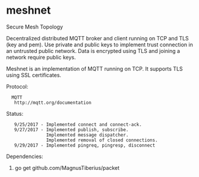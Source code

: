 # meshnet
Secure Mesh Topology

Decentralized distributed MQTT broker and client running on TCP and TLS (key and pem). Use private and public keys to implement trust connection in an untrusted public network. Data is encrypted using TLS and joining a network require public keys.


Meshnet is an implementation of MQTT running on TCP. It supports TLS using SSL certificates.

Protocol:
```
  MQTT
   http://mqtt.org/documentation
```

Status:
```
   9/25/2017 - Implemented connect and connect-ack.
   9/27/2017 - Implemented publish, subscribe.
               Implemented message dispatcher.
               Implemented removal of closed connections.
   9/29/2017 - Implemented pingreq, pingresp, disconnect
```

Dependencies:

1. go get github.com/MagnusTiberius/packet
